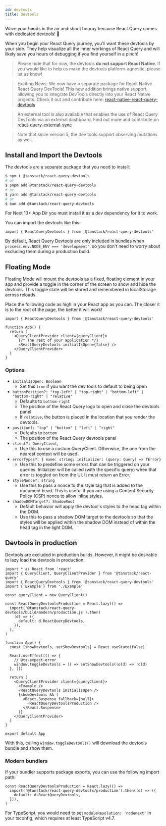 ```yaml
---
id: devtools
title: Devtools
---
```


Wave your hands in the air and shout hooray because React Query comes with dedicated devtools! 🥳

When you begin your React Query journey, you'll want these devtools by your side. They help visualize all the inner workings of React Query and will likely save you hours of debugging if you find yourself in a pinch!

> Please note that for now, the devtools **do not support React Native**. If you would like to help us make the devtools platform-agnostic, please let us know!

> Exciting News: We now have a separate package for React Native React Query DevTools! This new addition brings native support, allowing you to integrate DevTools directly into your React Native projects. Check it out and contribute here: [react-native-react-query-devtools](https://github.com/LovesWorking/react-native-react-query-devtools)

> An external tool is also available that enables the use of React Query DevTools via an external dashboard. Find out more and contribute on [react-query-external-sync](https://github.com/LovesWorking/react-query-external-sync)

> Note that since version 5, the dev tools support observing mutations as well.

## Install and Import the Devtools

The devtools are a separate package that you need to install:

```bash
$ npm i @tanstack/react-query-devtools
# or
$ pnpm add @tanstack/react-query-devtools
# or
$ yarn add @tanstack/react-query-devtools
# or
$ bun add @tanstack/react-query-devtools
```

For Next 13+ App Dir you must install it as a dev dependency for it to work.

You can import the devtools like this:

```tsx
import { ReactQueryDevtools } from '@tanstack/react-query-devtools'
```

By default, React Query Devtools are only included in bundles when `process.env.NODE_ENV === 'development'`, so you don't need to worry about excluding them during a production build.

## Floating Mode

Floating Mode will mount the devtools as a fixed, floating element in your app and provide a toggle in the corner of the screen to show and hide the devtools. This toggle state will be stored and remembered in localStorage across reloads.

Place the following code as high in your React app as you can. The closer it is to the root of the page, the better it will work!

```tsx
import { ReactQueryDevtools } from '@tanstack/react-query-devtools'

function App() {
  return (
    <QueryClientProvider client={queryClient}>
      {/* The rest of your application */}
      <ReactQueryDevtools initialIsOpen={false} />
    </QueryClientProvider>
  )
}
```

### Options

- `initialIsOpen: Boolean`
  - Set this `true` if you want the dev tools to default to being open
- `buttonPosition?: "top-left" | "top-right" | "bottom-left" | "bottom-right" | "relative"`
  - Defaults to `bottom-right`
  - The position of the React Query logo to open and close the devtools panel
  - If `relative`, the button is placed in the location that you render the devtools.
- `position?: "top" | "bottom" | "left" | "right"`
  - Defaults to `bottom`
  - The position of the React Query devtools panel
- `client?: QueryClient`,
  - Use this to use a custom QueryClient. Otherwise, the one from the nearest context will be used.
- `errorTypes?: { name: string; initializer: (query: Query) => TError}`
  - Use this to predefine some errors that can be triggered on your queries. Initializer will be called (with the specific query) when that error is toggled on from the UI. It must return an Error.
- `styleNonce?: string`
  - Use this to pass a nonce to the style tag that is added to the document head. This is useful if you are using a Content Security Policy (CSP) nonce to allow inline styles.
- `shadowDOMTarget?: ShadowRoot`
  - Default behavior will apply the devtool's styles to the head tag within the DOM.
  - Use this to pass a shadow DOM target to the devtools so that the styles will be applied within the shadow DOM instead of within the head tag in the light DOM.

## Devtools in production

Devtools are excluded in production builds. However, it might be desirable to lazy load the devtools in production:

```tsx
import * as React from 'react'
import { QueryClient, QueryClientProvider } from '@tanstack/react-query'
import { ReactQueryDevtools } from '@tanstack/react-query-devtools'
import { Example } from './Example'

const queryClient = new QueryClient()

const ReactQueryDevtoolsProduction = React.lazy(() =>
  import('@tanstack/react-query-devtools/build/modern/production.js').then(
    (d) => ({
      default: d.ReactQueryDevtools,
    }),
  ),
)

function App() {
  const [showDevtools, setShowDevtools] = React.useState(false)

  React.useEffect(() => {
    // @ts-expect-error
    window.toggleDevtools = () => setShowDevtools((old) => !old)
  }, [])

  return (
    <QueryClientProvider client={queryClient}>
      <Example />
      <ReactQueryDevtools initialIsOpen />
      {showDevtools && (
        <React.Suspense fallback={null}>
          <ReactQueryDevtoolsProduction />
        </React.Suspense>
      )}
    </QueryClientProvider>
  )
}

export default App
```

With this, calling `window.toggleDevtools()` will download the devtools bundle and show them.

### Modern bundlers

If your bundler supports package exports, you can use the following import path:

```tsx
const ReactQueryDevtoolsProduction = React.lazy(() =>
  import('@tanstack/react-query-devtools/production').then((d) => ({
    default: d.ReactQueryDevtools,
  })),
)
```

For TypeScript, you would need to set `moduleResolution: 'nodenext'` in your tsconfig, which requires at least TypeScript v4.7.

